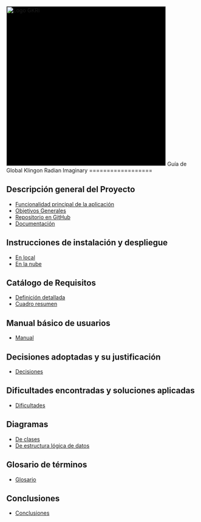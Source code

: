 <img src="https://github.com/carlosgarcia8/gkri/raw/master/web/images/logo.png" width="420" title="Logo GKRI" style="background: black;">
Guía de Global Klingon Radian Imaginary
==================

Descripción general del Proyecto
----------------------------------------------------------

* [Funcionalidad principal de la aplicación](descripcion-general.md)
* [Objetivos Generales](descripcion-general.md)
* [Repositorio en GitHub](https://github.com/carlosgarcia8/gkri)
* [Documentación](https://carlosgarcia8.github.io/gkri/)

Instrucciones de instalación y despliegue
----------------------------------------------------------

* [En local](instrucciones.md)
* [En la nube](instrucciones.md)

Catálogo de Requisitos
---------------------------------------

* [Definición detallada](requisitos.md)
* [Cuadro resumen](requisitos.md)

Manual básico de usuarios
--------------------------------------

* [Manual](manual.md)

Decisiones adoptadas y su justificación
--------------------------------------------------------

* [Decisiones](decisiones.md)

Dificultades encontradas y soluciones aplicadas
------------------------------------------------------------------

* [Dificultades](dificultades.md)

Diagramas
---------

* [De clases](https://github.com/carlosgarcia8/gkri/raw/master/guia/images/diagrama-clase.png)
* [De estructura lógica de datos](https://github.com/carlosgarcia8/gkri/raw/master/guia/images/diagrama-logico.png)

Glosario de términos
----------------------------------

* [Glosario](glosario.md)

Conclusiones
-------------------------------

* [Conclusiones](conclusiones.md)
